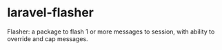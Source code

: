 # laravel-flasher
Flasher: a package to flash 1 or more messages to session, with ability to override and cap messages.
